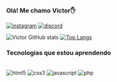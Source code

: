 ### Olá! Me chamo Victor✋

[![instagram](https://img.shields.io/badge/Instagram-E4405F?style=for-the-badge&logo=instagram&logoColor=white)](https://www.instagram.com/victorfertonano/)
[![discord](https://img.shields.io/badge/Discord-7289DA?style=for-the-badge&logo=discord&logoColor=white)](discord.com/vitaoxzol#0153)

![Victor GitHub stats](https://github-readme-stats.vercel.app/api?username=VictorFrancisco1201&show_icons=true&theme=dracula)
[![Top Langs](https://github-readme-stats.vercel.app/api/top-langs/?username=VictorFrancisco1201)](https://github.com/anuraghazra/github-readme-stats)

### Tecnologias que estou aprendendo

<div style="display: inline_block"><br/>
    <img align="center" alt="html5" src="https://img.shields.io/badge/HTML5-E34F26?style=for-the-badge&logo=html5&logoColor=white"/>
    <img align="center" alt="css3" src="https://img.shields.io/badge/CSS3-1572B6?style=for-the-badge&logo=css3&logoColor=white"/>
    <img align="center" alt="javascript" src="https://img.shields.io/badge/JavaScript-F7DF1E?style=for-the-badge&logo=javascript&logoColor=black"/>
    <img align="center" alt="php" src="https://img.shields.io/badge/PHP-777BB4?style=for-the-badge&logo=php&logoColor=white"/>
</div>

